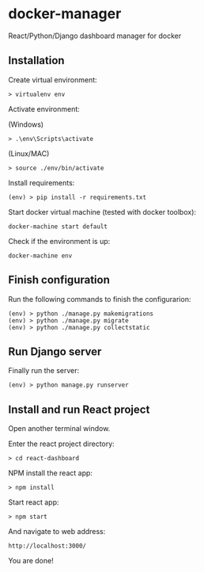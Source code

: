 # docker-manager
React/Python/Django dashboard manager for docker

## Installation

Create virtual environment:

```
> virtualenv env
```

Activate environment:

(Windows)
```
> .\env\Scripts\activate
```

(Linux/MAC)
```
> source ./env/bin/activate
```

Install requirements:

```
(env) > pip install -r requirements.txt
```

Start docker virtual machine (tested with docker toolbox):

```
docker-machine start default
```

Check if the environment is up:

```
docker-machine env
```

## Finish configuration

Run the following commands to finish the configurarion:

```
(env) > python ./manage.py makemigrations
(env) > python ./manage.py migrate
(env) > python ./manage.py collectstatic
```

## Run Django server

Finally run the server:

```
(env) > python manage.py runserver
```

## Install and run React project

Open another terminal window.

Enter the react project directory:

```
> cd react-dashboard
```

NPM install the react app:

```
> npm install
```

Start react app:

```
> npm start
```

And navigate to web address:

```
http://localhost:3000/
```

You are done!
